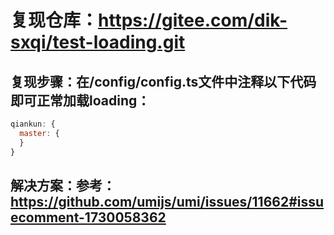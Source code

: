 # 复现仓库：https://gitee.com/dik-sxqi/test-loading.git

## 复现步骤：在/config/config.ts文件中注释以下代码即可正常加载loading：

```javascript
qiankun: {
  master: {
  }
}
```

## 解决方案：参考：https://github.com/umijs/umi/issues/11662#issuecomment-1730058362
